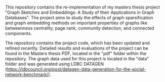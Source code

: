 This repository contains the re-implementation of my masters thesis project "Graph Sketches and Embeddings: A Study of their Applications in Graph Databases". The project aims to study the effects of graph sparsification and graph embedding methods on important properties of graphs like betweenness centrality, page rank, community detection, and connected components.

The repository contains the project code, which has been updated and refined recently. Detailed results and evaluations of the project can be found in the Masters thesis PDF, located in the "pdf" folder within the repository. The graph data used for this project is located in the "data" folder and was generated using LDBC DATAGEN (https://ldbcouncil.org/post/datagen-data-generation-for-the-social-network-benchmark/).

